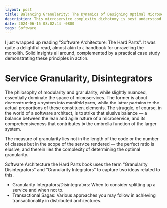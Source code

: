 ```yaml
---
layout: post
title: Balancing Granularity: The Dynamics of Designing Optimal Microservices
description: This microservice complexity dichotomy is best understood through two opposing lenses — the granularity disintegrators and the granularity integrators
date: 2024-06-15 08:02:44 -0800
tags: Software
---
```



I just wrapped up reading "Software Architecture: The Hard Parts". It was quite a delightful read, almost akin to a handbook for unraveling the monolith. Solid insights all around, complemented by a practical case study demonstrating these principles in action.


# Service Granularity, Disintegrators

The philosophy of modularity and granularity, while slightly nuanced, essentially dominate the space of microservices. The former is about deconstructing a system into manifold parts, while the latter pertains to the actual proportions of these constituent elements. The struggle, of course, in the world of a software architect, is to strike that elusive balance — a balance between the lean and agile nature of a microservice, and its comprehensiveness that contributes to the umbrella function of the larger system. 


The measure of granularity lies not in the length of the code or the number of classes but in the scope of the service rendered — the perfect ratio is elusive, and therein lies the complexity of determining the optimal granularity.


Software Architecture the Hard Parts book uses the term “Granularity Disintegrators” and “Granularity Integrators” to capture two ideas related to this.

- Granularity Integrators/Disintegrators: When to consider splitting up a service and when not to. 
- Transactional Sagas: Various approaches you may follow in achieving transactionality in distributed architectures.
